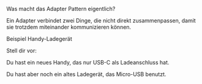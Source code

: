 Was macht das Adapter Pattern eigentlich?

Ein Adapter verbindet zwei Dinge, die nicht direkt zusammenpassen, damit sie trotzdem miteinander kommunizieren können.

Beispiel
Handy-Ladegerät

Stell dir vor:

Du hast ein neues Handy, das nur USB-C als Ladeanschluss hat.

Du hast aber noch ein altes Ladegerät, das Micro-USB benutzt.
